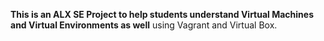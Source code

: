 **This is an ALX SE Project to help students understand Virtual Machines and Virtual Environments as well** using Vagrant and Virtual Box.